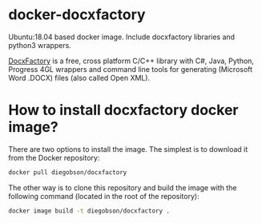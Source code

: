 # docker-docxfactory

Ubuntu:18.04 based docker image. Include docxfactory libraries and python3 wrappers.


[DocxFactory](https://github.com/DocxFactory/DocxFactory) is a free, cross platform C/C++ library with C#, Java, Python, Progress 4GL wrappers and command line tools for generating (Microsoft Word .DOCX) files (also called Open XML).

# How to install docxfactory docker image?

There are two options to install the image. The simplest is to download it from the Docker repository:

```bash
docker pull diegobson/docxfactory
```

The other way is to clone this repository and build the image with the following command (located in the root of the repository):


```bash
docker image build -t diegobson/docxfactory .
```
